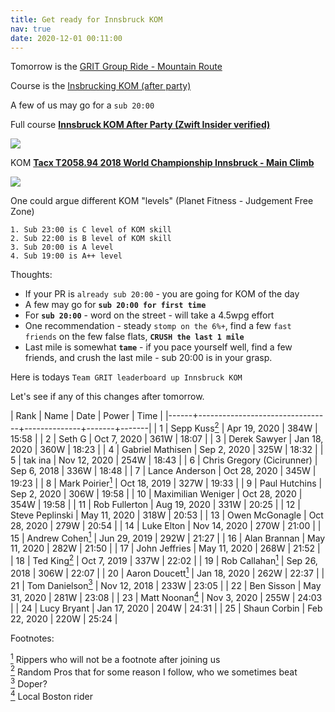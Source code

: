 ```yaml
---
title: Get ready for Innsbruck KOM
nav: true
date: 2020-12-01 00:11:00
---
```


Tomorrow is the [GRIT Group Ride - Mountain Route](https://zwiftpower.com/events.php?zid=1289864)

Course is the [Insbrucking KOM (after party)](https://zwiftinsider.com/route/kom-after-party)

A few of us may go for a `sub 20:00`

Full course **[Innsbruck KOM After Party (Zwift Insider verified)](https://www.strava.com/segments/20539949)**

![](images/Innsbruck_KOM_After_Party_Zwift_Insider_verified.png)

KOM **[Tacx T2058.94 2018 World Championship Innsbruck - Main Climb](https://www.strava.com/segments/15830123 "you ready to go sub 20:00?")**

![](images/Tacx_T2058_94_2018_World_Championship_Innsbruck_Main_Climb.png)


One could argue different KOM "levels" (Planet Fitness - Judgement Free Zone)

````
1. Sub 23:00 is C level of KOM skill
2. Sub 22:00 is B level of KOM skill
3. Sub 20:00 is A level
4. Sub 19:00 is A++ level
````

Thoughts:

- If your PR is `already sub 20:00` - you are going for KOM of the day
- A few may go for **`sub 20:00 for first time`**
- For **`sub 20:00`** - word on the street - will take a 4.5wpg effort
- One recommendation - steady `stomp on the 6%+`, find a few `fast friends`
  on the few false flats, **`CRUSH the last 1 mile`**
- Last mile is somewhat **`tame`** - if you pace yourself well, find a few
  friends, and crush the last mile - sub 20:00 is in your grasp.

Here is todays `Team GRIT leaderboard up Innsbruck KOM`

Let's see if any of this changes after tomorrow.


| Rank | Name                            | Date         | Power |  Time |
|------+---------------------------------+--------------+-------+-------|
|    1 | Sepp Kuss[<sup>2</sup>](#2)     | Apr 19, 2020 | 384W  | 15:58 |
|    2 | Seth G                          | Oct 7, 2020  | 361W  | 18:07 |
|    3 | Derek Sawyer                    | Jan 18, 2020 | 360W  | 18:23 |
|    4 | Gabriel Mathisen                | Sep 2, 2020  | 325W  | 18:32 |
|    5 | tak ina                         | Nov 12, 2020 | 254W  | 18:43 |
|    6 | Chris Gregory (Cicirunner)      | Sep 6, 2018  | 336W  | 18:48 |
|    7 | Lance Anderson                  | Oct 28, 2020 | 345W  | 19:23 |
|    8 | Mark Poirier[<sup>1</sup>](#1)  | Oct 18, 2019 | 327W  | 19:33 |
|    9 | Paul Hutchins                   | Sep 2, 2020  | 306W  | 19:58 |
|   10 | Maximilian Weniger              | Oct 28, 2020 | 354W  | 19:58 |
|   11 | Rob Fullerton                   | Aug 19, 2020 | 331W  | 20:25 |
|   12 | Steve Peplinski                 | May 11, 2020 | 318W  | 20:53 |
|   13 | Owen McGonagle                  | Oct 28, 2020 | 279W  | 20:54 |
|   14 | Luke Elton                      | Nov 14, 2020 | 270W  | 21:00 |
|   15 | Andrew Cohen[<sup>1</sup>](#1)  | Jun 29, 2019 | 292W  | 21:27 |
|   16 | Alan Brannan                    | May 11, 2020 | 282W  | 21:50 |
|   17 | John Jeffries                   | May 11, 2020 | 268W  | 21:52 |
|   18 | Ted King[<sup>2</sup>](#2)      | Oct 7, 2019  | 337W  | 22:02 |
|   19 | Rob Callahan[<sup>1</sup>](#1)  | Sep 26, 2018 | 306W  | 22:07 |
|   20 | Aaron Doucett[<sup>1</sup>](#1) | Jan 18, 2020 | 262W  | 22:37 |
|   21 | Tom Danielson[<sup>3</sup>](#3) | Nov 12, 2018 | 233W  | 23:05 |
|   22 | Ben Sisson                      | May 31, 2020 | 281W  | 23:08 |
|   23 | Matt Noonan[<sup>4</sup>](#4)   | Nov 3, 2020  | 255W  | 24:03 |
|   24 | Lucy Bryant                     | Jan 17, 2020 | 204W  | 24:31 |
|   25 | Shaun Corbin                    | Feb 22, 2020 | 220W  | 25:24 |

Footnotes:

[<sup>1</sup>](#1) <a class="anchor" id="1"></a> Rippers who will not be a footnote after joining us <br>
[<sup>2</sup>](#2) <a class="anchor" id="2"></a> Random Pros that for some reason I follow, who we sometimes beat <br>
[<sup>3</sup>](#3) <a class="anchor" id="3"></a> Doper? <br>
[<sup>4</sup>](#4) <a class="anchor" id="4"></a> Local Boston rider <br>

